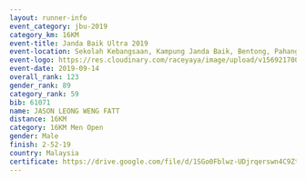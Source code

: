 ```yaml
---
layout: runner-info 
event_category: jbu-2019 
category_km: 16KM 
event-title: Janda Baik Ultra 2019
event-location: Sekolah Kebangsaan, Kampung Janda Baik, Bentong, Pahang, Malaysia 
event-logo: https://res.cloudinary.com/raceyaya/image/upload/v1569217009/logo/janda-baik_vch1pc.jpg 
event-date: 2019-09-14 
overall_rank: 123
gender_rank: 89
category_rank: 59
bib: 61071
name: JASON LEONG WENG FATT
distance: 16KM
category: 16KM Men Open
gender: Male
finish: 2-52-19
country: Malaysia
certificate: https://drive.google.com/file/d/1SGo0Fblwz-UDjrqerswn4C9ZtF7XX4Dl/view?usp=sharing
---
```

